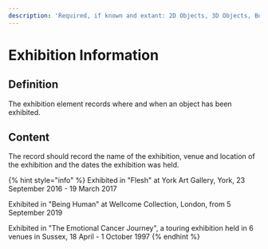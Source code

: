 ```yaml
---
description: 'Required, if known and extant: 2D Objects, 3D Objects, Born Digital'
---
```


# Exhibition Information

## Definition

The exhibition element records where and when an object has been exhibited.

## Content

The record should record the name of the exhibition, venue and location of the exhibition and the dates the exhibition was held.

{% hint style="info" %}
Exhibited in "Flesh" at York Art Gallery, York, 23 September 2016 - 19 March 2017

Exhibited in "Being Human" at Wellcome Collection, London, from 5 September 2019

Exhibited in "The Emotional Cancer Journey", a touring exhibition held in 6 venues in Sussex, 18 April - 1 October 1997
{% endhint %}



